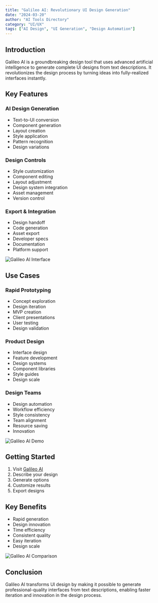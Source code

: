 ```yaml
---
title: "Galileo AI: Revolutionary UI Design Generation"
date: "2024-03-20"
author: "AI Tools Directory"
category: "UI/UX"
tags: ["AI Design", "UI Generation", "Design Automation"]
---
```


## Introduction

Galileo AI is a groundbreaking design tool that uses advanced artificial intelligence to generate complete UI designs from text descriptions. It revolutionizes the design process by turning ideas into fully-realized interfaces instantly.

## Key Features

### AI Design Generation
- Text-to-UI conversion
- Component generation
- Layout creation
- Style application
- Pattern recognition
- Design variations

### Design Controls
- Style customization
- Component editing
- Layout adjustment
- Design system integration
- Asset management
- Version control

### Export & Integration
- Design handoff
- Code generation
- Asset export
- Developer specs
- Documentation
- Platform support

![Galileo AI Interface](/imgs/galileoai/interface.jpg)

## Use Cases

### Rapid Prototyping
- Concept exploration
- Design iteration
- MVP creation
- Client presentations
- User testing
- Design validation

### Product Design
- Interface design
- Feature development
- Design systems
- Component libraries
- Style guides
- Design scale

### Design Teams
- Design automation
- Workflow efficiency
- Style consistency
- Team alignment
- Resource saving
- Innovation

![Galileo AI Demo](/imgs/galileoai/demo.jpg)

## Getting Started

1. Visit [Galileo AI](https://galileo-ai.com)
2. Describe your design
3. Generate options
4. Customize results
5. Export designs

## Key Benefits

- Rapid generation
- Design innovation
- Time efficiency
- Consistent quality
- Easy iteration
- Design scale

![Galileo AI Comparison](/imgs/galileoai/comparison.jpg)

## Conclusion

Galileo AI transforms UI design by making it possible to generate professional-quality interfaces from text descriptions, enabling faster iteration and innovation in the design process. 